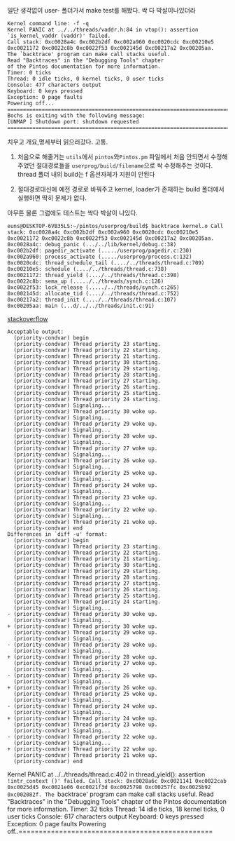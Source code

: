 



일단 생각없이 user- 폴더가서 make test를 해봤다. 싹 다 박살이나있더라

```
Kernel command line: -f -q
Kernel PANIC at ../../threads/vaddr.h:84 in vtop(): assertion `is_kernel_vaddr (vaddr)' failed.
Call stack: 0xc0028a4c 0xc002b2df 0xc002a960 0xc0020cdc 0xc00210e5 0xc0021172 0xc0022c8b 0xc0022f53 0xc002145d 0xc00217a2 0xc00205aa.
The `backtrace' program can make call stacks useful.
Read "Backtraces" in the "Debugging Tools" chapter
of the Pintos documentation for more information.
Timer: 0 ticks
Thread: 0 idle ticks, 0 kernel ticks, 0 user ticks
Console: 477 characters output
Keyboard: 0 keys pressed
Exception: 0 page faults
Powering off...
========================================================================
Bochs is exiting with the following message:
[UNMAP ] Shutdown port: shutdown requested
========================================================================
```

치우고 개요,명세부터 읽으러갔다. 고통.


1. 처음으로 해줄거는 `utils`에서 `pintos`와`Pintos.pm` 파일에서 처음 안되면서 수정해주었던 절대경로들을 `userprog/build/filename`으로 싹 수정해주는 것이다. thread 폴더 내의 build는 f 옵션자체가 지원이 안된다 

2. 절대경로대신에 예전 경로로 바꿔주고 kernel, loader가 존재하는 build 폴더에서 실행하면 딱히 문제가 없다.

아무튼 물론 그럼에도 테스트는 싹다 박살이 나있다.


```
euns@DESKTOP-6VB35LS:~/pintos/userprog/build$ backtrace kernel.o Call stack: 0xc0028a4c 0xc002b2df 0xc002a960 0xc0020cdc 0xc00210e5 0xc0021172 0xc0022c8b 0xc0022f53 0xc002145d 0xc00217a2 0xc00205aa.
0xc0028a4c: debug_panic (.../../lib/kernel/debug.c:38)
0xc002b2df: pagedir_activate (...../userprog/pagedir.c:230)
0xc002a960: process_activate (...../userprog/process.c:132)
0xc0020cdc: thread_schedule_tail (..../../threads/thread.c:709)
0xc00210e5: schedule (..../../threads/thread.c:738)
0xc0021172: thread_yield (..../../threads/thread.c:398)
0xc0022c8b: sema_up (...../../threads/synch.c:126)
0xc0022f53: lock_release (...../../threads/synch.c:265)
0xc002145d: allocate_tid (..../../threads/thread.c:752)
0xc00217a2: thread_init (..../../threads/thread.c:107)
0xc00205aa: main (...d/../../threads/init.c:91)
```

[stackoverflow](https://stackoverflow.com/questions/52472084/pintos-userprog-all-tests-fail-is-kernel-vaddr)




```
Acceptable output:
  (priority-condvar) begin
  (priority-condvar) Thread priority 23 starting.
  (priority-condvar) Thread priority 22 starting.
  (priority-condvar) Thread priority 21 starting.
  (priority-condvar) Thread priority 30 starting.
  (priority-condvar) Thread priority 29 starting.
  (priority-condvar) Thread priority 28 starting.
  (priority-condvar) Thread priority 27 starting.
  (priority-condvar) Thread priority 26 starting.
  (priority-condvar) Thread priority 25 starting.
  (priority-condvar) Thread priority 24 starting.
  (priority-condvar) Signaling...
  (priority-condvar) Thread priority 30 woke up.
  (priority-condvar) Signaling...
  (priority-condvar) Thread priority 29 woke up.
  (priority-condvar) Signaling...
  (priority-condvar) Thread priority 28 woke up.
  (priority-condvar) Signaling...
  (priority-condvar) Thread priority 27 woke up.
  (priority-condvar) Signaling...
  (priority-condvar) Thread priority 26 woke up.
  (priority-condvar) Signaling...
  (priority-condvar) Thread priority 25 woke up.
  (priority-condvar) Signaling...
  (priority-condvar) Thread priority 24 woke up.
  (priority-condvar) Signaling...
  (priority-condvar) Thread priority 23 woke up.
  (priority-condvar) Signaling...
  (priority-condvar) Thread priority 22 woke up.
  (priority-condvar) Signaling...
  (priority-condvar) Thread priority 21 woke up.
  (priority-condvar) end
Differences in `diff -u' format:
  (priority-condvar) begin
  (priority-condvar) Thread priority 23 starting.
  (priority-condvar) Thread priority 22 starting.
  (priority-condvar) Thread priority 21 starting.
  (priority-condvar) Thread priority 30 starting.
  (priority-condvar) Thread priority 29 starting.
  (priority-condvar) Thread priority 28 starting.
  (priority-condvar) Thread priority 27 starting.
  (priority-condvar) Thread priority 26 starting.
  (priority-condvar) Thread priority 25 starting.
  (priority-condvar) Thread priority 24 starting.
  (priority-condvar) Signaling...
- (priority-condvar) Thread priority 30 woke up.
  (priority-condvar) Signaling...
+ (priority-condvar) Thread priority 30 woke up.
  (priority-condvar) Thread priority 29 woke up.
  (priority-condvar) Signaling...
- (priority-condvar) Thread priority 28 woke up.
  (priority-condvar) Signaling...
+ (priority-condvar) Thread priority 28 woke up.
  (priority-condvar) Thread priority 27 woke up.
  (priority-condvar) Signaling...
- (priority-condvar) Thread priority 26 woke up.
  (priority-condvar) Signaling...
+ (priority-condvar) Thread priority 26 woke up.
  (priority-condvar) Thread priority 25 woke up.
  (priority-condvar) Signaling...
- (priority-condvar) Thread priority 24 woke up.
  (priority-condvar) Signaling...
+ (priority-condvar) Thread priority 24 woke up.
  (priority-condvar) Thread priority 23 woke up.
  (priority-condvar) Signaling...
- (priority-condvar) Thread priority 22 woke up.
  (priority-condvar) Signaling...
+ (priority-condvar) Thread priority 22 woke up.
  (priority-condvar) Thread priority 21 woke up.
  (priority-condvar) end
```





Kernel PANIC at ../../threads/thread.c:402 in thread_yield(): assertion `!intr_context ()' failed.
Call stack: 0xc0028a6c 0xc0021141 0xc0022cab 0xc0025d45 0xc0021e06 0xc0021f3d 0xc0025798 0xc00257fc 0xc0025b92 0xc002082f.
The `backtrace' program can make call stacks useful.
Read "Backtraces" in the "Debugging Tools" chapter
of the Pintos documentation for more information.
Timer: 32 ticks
Thread: 14 idle ticks, 18 kernel ticks, 0 user ticks
Console: 617 characters output
Keyboard: 0 keys pressed
Exception: 0 page faults
Powering off..================================================